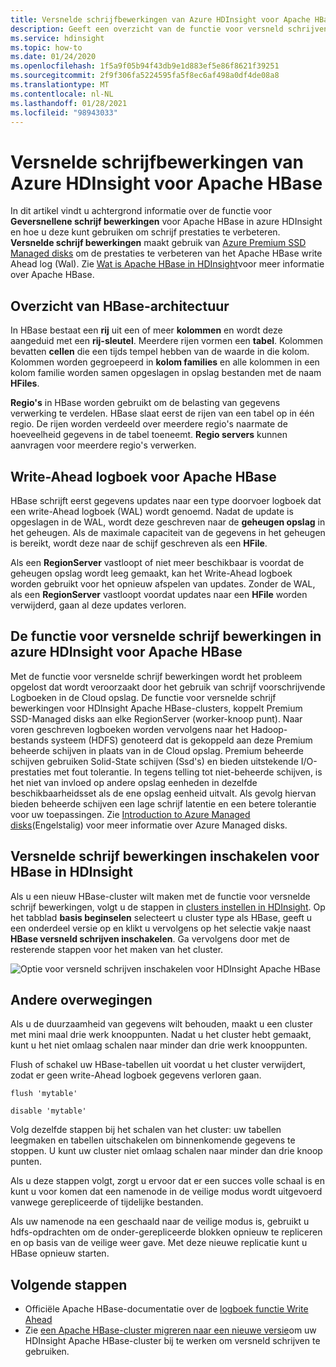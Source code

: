 ```yaml
---
title: Versnelde schrijfbewerkingen van Azure HDInsight voor Apache HBase
description: Geeft een overzicht van de functie voor versneld schrijven van Azure HDInsight, die gebruikmaakt van Premium Managed disks om de prestaties van het Apache HBase write-Ahead logboek te verbeteren.
ms.service: hdinsight
ms.topic: how-to
ms.date: 01/24/2020
ms.openlocfilehash: 1f5a9f05b94f43db9e1d883ef5e86f8621f39251
ms.sourcegitcommit: 2f9f306fa5224595fa5f8ec6af498a0df4de08a8
ms.translationtype: MT
ms.contentlocale: nl-NL
ms.lasthandoff: 01/28/2021
ms.locfileid: "98943033"
---
```

# <a name="azure-hdinsight-accelerated-writes-for-apache-hbase"></a>Versnelde schrijfbewerkingen van Azure HDInsight voor Apache HBase

In dit artikel vindt u achtergrond informatie over de functie voor **Geversnellene schrijf bewerkingen** voor Apache HBase in azure HDInsight en hoe u deze kunt gebruiken om schrijf prestaties te verbeteren. **Versnelde schrijf bewerkingen** maakt gebruik van [Azure Premium SSD Managed disks](../../virtual-machines/disks-types.md#premium-ssd) om de prestaties te verbeteren van het Apache HBase write Ahead log (Wal). Zie [Wat is Apache HBase in HDInsight](apache-hbase-overview.md)voor meer informatie over Apache HBase.

## <a name="overview-of-hbase-architecture"></a>Overzicht van HBase-architectuur

In HBase bestaat een **rij** uit een of meer **kolommen** en wordt deze aangeduid met een **rij-sleutel**. Meerdere rijen vormen een **tabel**. Kolommen bevatten **cellen** die een tijds tempel hebben van de waarde in die kolom. Kolommen worden gegroepeerd in **kolom families** en alle kolommen in een kolom familie worden samen opgeslagen in opslag bestanden met de naam **HFiles**.

**Regio's** in HBase worden gebruikt om de belasting van gegevens verwerking te verdelen. HBase slaat eerst de rijen van een tabel op in één regio. De rijen worden verdeeld over meerdere regio's naarmate de hoeveelheid gegevens in de tabel toeneemt. **Regio servers** kunnen aanvragen voor meerdere regio's verwerken.

## <a name="write-ahead-log-for-apache-hbase"></a>Write-Ahead logboek voor Apache HBase

HBase schrijft eerst gegevens updates naar een type doorvoer logboek dat een write-Ahead logboek (WAL) wordt genoemd. Nadat de update is opgeslagen in de WAL, wordt deze geschreven naar de **geheugen opslag** in het geheugen. Als de maximale capaciteit van de gegevens in het geheugen is bereikt, wordt deze naar de schijf geschreven als een **HFile**.

Als een **RegionServer** vastloopt of niet meer beschikbaar is voordat de geheugen opslag wordt leeg gemaakt, kan het Write-Ahead logboek worden gebruikt voor het opnieuw afspelen van updates. Zonder de WAL, als een **RegionServer** vastloopt voordat updates naar een **HFile** worden verwijderd, gaan al deze updates verloren.

## <a name="accelerated-writes-feature-in-azure-hdinsight-for-apache-hbase"></a>De functie voor versnelde schrijf bewerkingen in azure HDInsight voor Apache HBase

Met de functie voor versnelde schrijf bewerkingen wordt het probleem opgelost dat wordt veroorzaakt door het gebruik van schrijf voorschrijvende Logboeken in de Cloud opslag.  De functie voor versnelde schrijf bewerkingen voor HDInsight Apache HBase-clusters, koppelt Premium SSD-Managed disks aan elke RegionServer (worker-knoop punt). Naar voren geschreven logboeken worden vervolgens naar het Hadoop-bestands systeem (HDFS) genoteerd dat is gekoppeld aan deze Premium beheerde schijven in plaats van in de Cloud opslag.  Premium beheerde schijven gebruiken Solid-State schijven (Ssd's) en bieden uitstekende I/O-prestaties met fout tolerantie.  In tegens telling tot niet-beheerde schijven, is het niet van invloed op andere opslag eenheden in dezelfde beschikbaarheidsset als de ene opslag eenheid uitvalt.  Als gevolg hiervan bieden beheerde schijven een lage schrijf latentie en een betere tolerantie voor uw toepassingen. Zie [Introduction to Azure Managed disks](../../virtual-machines/managed-disks-overview.md)(Engelstalig) voor meer informatie over Azure Managed disks.

## <a name="how-to-enable-accelerated-writes-for-hbase-in-hdinsight"></a>Versnelde schrijf bewerkingen inschakelen voor HBase in HDInsight

Als u een nieuw HBase-cluster wilt maken met de functie voor versnelde schrijf bewerkingen, volgt u de stappen in [clusters instellen in HDInsight](../hdinsight-hadoop-provision-linux-clusters.md). Op het tabblad **basis beginselen** selecteert u cluster type als HBase, geeft u een onderdeel versie op en klikt u vervolgens op het selectie vakje naast **HBase versneld schrijven inschakelen**. Ga vervolgens door met de resterende stappen voor het maken van het cluster.

![Optie voor versneld schrijven inschakelen voor HDInsight Apache HBase](./media/apache-hbase-accelerated-writes/azure-portal-create-hbase-wals.png)

## <a name="other-considerations"></a>Andere overwegingen

Als u de duurzaamheid van gegevens wilt behouden, maakt u een cluster met mini maal drie werk knooppunten. Nadat u het cluster hebt gemaakt, kunt u het niet omlaag schalen naar minder dan drie werk knooppunten.

Flush of schakel uw HBase-tabellen uit voordat u het cluster verwijdert, zodat er geen write-Ahead logboek gegevens verloren gaan.

```
flush 'mytable'
```

```
disable 'mytable'
```

Volg dezelfde stappen bij het schalen van het cluster: uw tabellen leegmaken en tabellen uitschakelen om binnenkomende gegevens te stoppen. U kunt uw cluster niet omlaag schalen naar minder dan drie knoop punten.

Als u deze stappen volgt, zorgt u ervoor dat er een succes volle schaal is en kunt u voor komen dat een namenode in de veilige modus wordt uitgevoerd vanwege gerepliceerde of tijdelijke bestanden.

Als uw namenode na een geschaald naar de veilige modus is, gebruikt u hdfs-opdrachten om de onder-gerepliceerde blokken opnieuw te repliceren en op basis van de veilige weer gave. Met deze nieuwe replicatie kunt u HBase opnieuw starten.

## <a name="next-steps"></a>Volgende stappen

* Officiële Apache HBase-documentatie over de [logboek functie Write Ahead](https://hbase.apache.org/book.html#wal)
* Zie [een Apache HBase-cluster migreren naar een nieuwe versie](apache-hbase-migrate-new-version.md)om uw HDInsight Apache HBase-cluster bij te werken om versneld schrijven te gebruiken.

